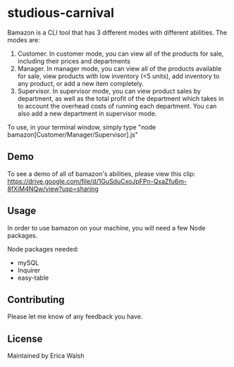 # studious-carnival

Bamazon is a CLI tool that has 3 different modes with different abilities. The modes are:
 1. Customer. In customer mode, you can view all of the products for sale, including their prices and departments
 2. Manager. In manager mode, you can view all of the products available for sale, view products with low inventory (<5 units), add inventory to any product, or add a new item completely. 
 3. Supervisor. In supervisor mode, you can view product sales by department, as well as the total profit of the department which takes in to account the overhead costs of running each department. You can also add a new department in supervisor mode. 

To use, in your terminal window, simply type "node bamazon[Customer/Manager/Supervisor].js"

## Demo
To see a demo of all of bamazon's abilities, please view this clip: https://drive.google.com/file/d/1GuSduCxoJpFPn-QxaZfu6m-8fXiM4NQw/view?usp=sharing

## Usage
In order to use bamazon on your machine, you will need a few Node packages. 

Node packages needed:
 - mySQL
 - Inquirer
 - easy-table

## Contributing
Please let me know of any feedback you have. 

## License
Maintained by Erica Walsh